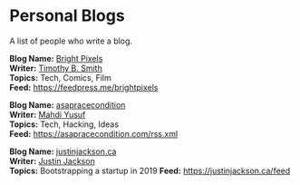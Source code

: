 # Personal Blogs
A list of people who write a blog.

**Blog Name:** [Bright Pixels](https://brightpixels.blog/)  
**Writer:** [Timothy B. Smith](https://ttimsmith.com/)  
**Topics:** Tech, Comics, Film  
**Feed:** <https://feedpress.me/brightpixels>

**Blog Name:** [asapracecondition](https://asapracecondition.com/)  
**Writer:** [Mahdi Yusuf](https://twitter.com/myusuf3)  
**Topics:** Tech, Hacking, Ideas  
**Feed:** <https://asapracecondition.com/rss.xml>

**Blog Name:** [justinjackson.ca](https://justinjackson.ca)  
**Writer:** [Justin Jackson](https://twitter.com/mijustin)  
**Topics:** Bootstrapping a startup in 2019
**Feed:** <https://justinjackson.ca/feed>
